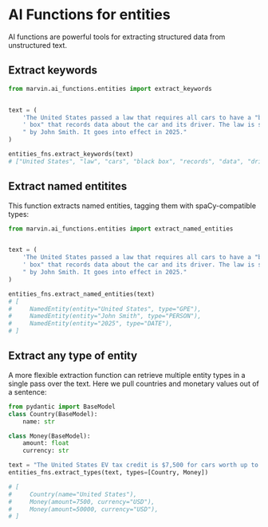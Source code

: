 # AI Functions for entities

AI functions are powerful tools for extracting structured data from unstructured text.

## Extract keywords

```python
from marvin.ai_functions.entities import extract_keywords


text = (
    'The United States passed a law that requires all cars to have a "black'
    ' box" that records data about the car and its driver. The law is sponsored'
    " by John Smith. It goes into effect in 2025."
)

entities_fns.extract_keywords(text)
# ["United States", "law", "cars", "black box", "records", "data", "driver", "John Smith", "2025"]
```

## Extract named entitites

This function extracts named entities, tagging them with spaCy-compatible types:

```python
from marvin.ai_functions.entities import extract_named_entities


text = (
    'The United States passed a law that requires all cars to have a "black'
    ' box" that records data about the car and its driver. The law is sponsored'
    " by John Smith. It goes into effect in 2025."
)

entities_fns.extract_named_entities(text)
# [
#     NamedEntity(entity="United States", type="GPE"),
#     NamedEntity(entity="John Smith", type="PERSON"),
#     NamedEntity(entity="2025", type="DATE"),
# ]
```


## Extract any type of entity

A more flexible extraction function can retrieve multiple entity types in a single pass over the text. Here we pull countries and monetary values out of a sentence:

```python
from pydantic import BaseModel
class Country(BaseModel):
    name: str

class Money(BaseModel):
    amount: float
    currency: str

text = "The United States EV tax credit is $7,500 for cars worth up to $50k."
entities_fns.extract_types(text, types=[Country, Money])

# [
#     Country(name="United States"),
#     Money(amount=7500, currency="USD"),
#     Money(amount=50000, currency="USD"),
# ]
```